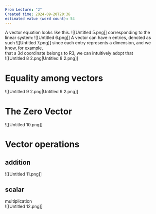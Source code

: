 ```yaml
---
From Lecture: "2"
Created time: 2024-09-20T20:36
estimated value (word count): 54
---
```

A vector equation looks like this.
![[Untitled 5.png]]
corresponding to the linear system:
![[Untitled 6.png]]
A vector can have n entries, denoted as such
![[Untitled 7.png]]
since each entry represents a dimension, and we know, for example,  
that a 3d coordinate belongs to R3, we can intuitively adopt that  
![[Untitled 8 2.png|Untitled 8 2.png]]
# Equality among vectors
![[Untitled 9 2.png|Untitled 9 2.png]]
# The Zero Vector
![[Untitled 10.png]]
# Vector operations
## addition
![[Untitled 11.png]]
## scalar  
multiplication  
![[Untitled 12.png]]